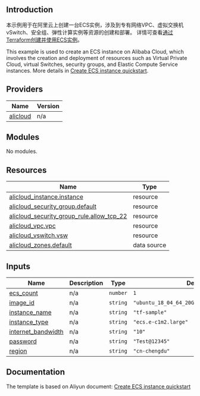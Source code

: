 ## Introduction

<!-- DOCS_DESCRIPTION_CN -->
本示例用于在阿里云上创建一台ECS实例，涉及到专有网络VPC、虚拟交换机vSwitch、安全组、弹性计算实例等资源的创建和部署。
详情可查看[通过Terraform创建并使用ECS实例](https://help.aliyun.com/document_detail/2859928.html)。
<!-- DOCS_DESCRIPTION_CN -->

<!-- DOCS_DESCRIPTION_EN -->
This example is used to create an ECS instance on Alibaba Cloud, which involves the creation and deployment of resources such as Virtual Private Cloud, virtual Switches, security groups, and Elastic Compute Service instances.
More details in [Create ECS instance quickstart](https://help.aliyun.com/document_detail/2859928.html).
<!-- DOCS_DESCRIPTION_EN -->

<!-- BEGIN_TF_DOCS -->
## Providers

| Name | Version |
|------|---------|
| <a name="provider_alicloud"></a> [alicloud](#provider\_alicloud) | n/a |

## Modules

No modules.

## Resources

| Name | Type |
|------|------|
| [alicloud_instance.instance](https://registry.terraform.io/providers/aliyun/alicloud/latest/docs/resources/instance) | resource |
| [alicloud_security_group.default](https://registry.terraform.io/providers/aliyun/alicloud/latest/docs/resources/security_group) | resource |
| [alicloud_security_group_rule.allow_tcp_22](https://registry.terraform.io/providers/aliyun/alicloud/latest/docs/resources/security_group_rule) | resource |
| [alicloud_vpc.vpc](https://registry.terraform.io/providers/aliyun/alicloud/latest/docs/resources/vpc) | resource |
| [alicloud_vswitch.vsw](https://registry.terraform.io/providers/aliyun/alicloud/latest/docs/resources/vswitch) | resource |
| [alicloud_zones.default](https://registry.terraform.io/providers/aliyun/alicloud/latest/docs/data-sources/zones) | data source |

## Inputs

| Name | Description | Type | Default | Required |
|------|-------------|------|---------|:--------:|
| <a name="input_ecs_count"></a> [ecs\_count](#input\_ecs\_count) | n/a | `number` | `1` | no |
| <a name="input_image_id"></a> [image\_id](#input\_image\_id) | n/a | `string` | `"ubuntu_18_04_64_20G_alibase_20190624.vhd"` | no |
| <a name="input_instance_name"></a> [instance\_name](#input\_instance\_name) | n/a | `string` | `"tf-sample"` | no |
| <a name="input_instance_type"></a> [instance\_type](#input\_instance\_type) | n/a | `string` | `"ecs.e-c1m2.large"` | no |
| <a name="input_internet_bandwidth"></a> [internet\_bandwidth](#input\_internet\_bandwidth) | n/a | `string` | `"10"` | no |
| <a name="input_password"></a> [password](#input\_password) | n/a | `string` | `"Test@12345"` | no |
| <a name="input_region"></a> [region](#input\_region) | n/a | `string` | `"cn-chengdu"` | no |
<!-- END_TF_DOCS -->

## Documentation
<!-- docs-link --> 

The template is based on Aliyun document: [Create ECS instance quickstart](https://help.aliyun.com/document_detail/2859928.html) 

<!-- docs-link --> 